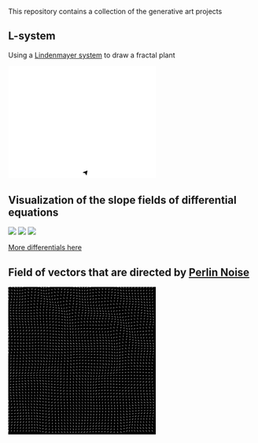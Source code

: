 This repository contains a collection of the generative art projects

## L-system 

Using a [Lindenmayer system](https://en.wikipedia.org/wiki/L-system) to draw a fractal plant

<img src="https://github.com/daanklijn/generative-art/raw/master/results/lsystem.gif" width="300px">

## Visualization of the slope fields of differential equations

<div>
<img src="https://github.com/daanklijn/generative-art/raw/master/results/differential.gif" width="300px">
<img src="https://github.com/daanklijn/generative-art/raw/master/results/differential2.gif" width="300px">
<img src="https://github.com/daanklijn/generative-art/raw/master/results/differential4.gif" width="300px">
</div>

[More differentials here](https://github.com/daanklijn/generative-art/tree/master/results)

## Field of vectors that are directed by [Perlin Noise](https://en.wikipedia.org/wiki/Perlin_noise)

<img src="https://github.com/daanklijn/generative-art/raw/master/results/perlin_field.gif" width="300px">
<!---
Things to try:
- Differential Equations Direction Fields
- Perlin Noise
-->
